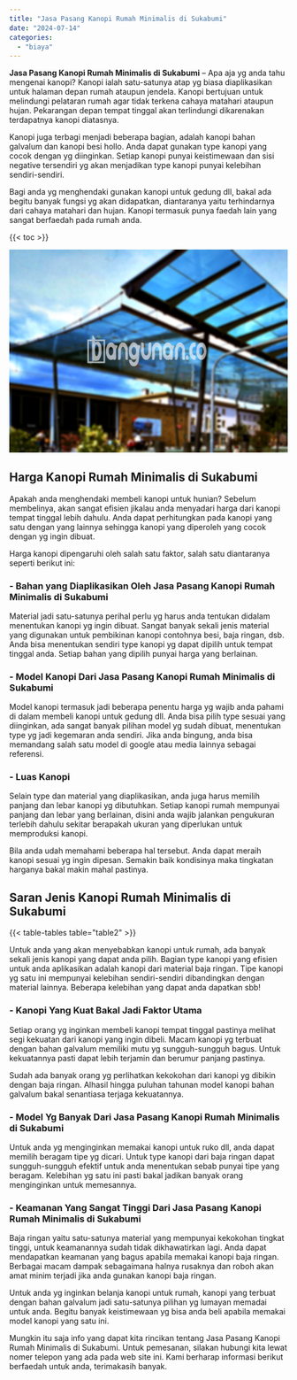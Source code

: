 ```yaml
---
title: "Jasa Pasang Kanopi Rumah Minimalis di Sukabumi"
date: "2024-07-14"
categories: 
  - "biaya"
---
```


**Jasa Pasang Kanopi Rumah Minimalis di Sukabumi** – Apa aja yg anda tahu mengenai kanopi? Kanopi ialah satu-satunya atap yg biasa diaplikasikan untuk halaman depan rumah ataupun jendela. Kanopi bertujuan untuk melindungi pelataran rumah agar tidak terkena cahaya matahari ataupun hujan. Pekarangan depan tempat tinggal akan terlindungi dikarenakan terdapatnya kanopi diatasnya.

Kanopi juga terbagi menjadi beberapa bagian, adalah kanopi bahan galvalum dan kanopi besi hollo. Anda dapat gunakan type kanopi yang cocok dengan yg diinginkan. Setiap kanopi punyai keistimewaan dan sisi negative tersendiri yg akan menjadikan type kanopi punyai kelebihan sendiri-sendiri.

Bagi anda yg menghendaki gunakan kanopi untuk gedung dll, bakal ada begitu banyak fungsi yg akan didapatkan, diantaranya yaitu terhindarnya dari cahaya matahari dan hujan. Kanopi termasuk punya faedah lain yang sangat berfaedah pada rumah anda.

{{< toc >}}

![Jasa Pasang Kanopi Rumah Minimalis di Sukabumi](/images/harga-kanopi-minimalis-23.png)

## Harga Kanopi Rumah Minimalis di Sukabumi

Apakah anda menghendaki membeli kanopi untuk hunian? Sebelum membelinya, akan sangat efisien jikalau anda menyadari harga dari kanopi tempat tinggal lebih dahulu. Anda dapat perhitungkan pada kanopi yang satu dengan yang lainnya sehingga kanopi yang diperoleh yang cocok dengan yg ingin dibuat.

Harga kanopi dipengaruhi oleh salah satu faktor, salah satu diantaranya seperti berikut ini:

### \- Bahan yang Diaplikasikan Oleh Jasa Pasang Kanopi Rumah Minimalis di Sukabumi

Material jadi satu-satunya perihal perlu yg harus anda tentukan didalam menentukan kanopi yg ingin dibuat. Sangat banyak sekali jenis material yang digunakan untuk pembikinan kanopi contohnya besi, baja ringan, dsb. Anda bisa menentukan sendiri type kanopi yg dapat dipilih untuk tempat tinggal anda. Setiap bahan yang dipilih punyai harga yang berlainan.

### \- Model Kanopi Dari Jasa Pasang Kanopi Rumah Minimalis di Sukabumi

Model kanopi termasuk jadi beberapa penentu harga yg wajib anda pahami di dalam membeli kanopi untuk gedung dll. Anda bisa pilih type sesuai yang diinginkan, ada sangat banyak pilihan model yg sudah dibuat, menentukan type yg jadi kegemaran anda sendiri. Jika anda bingung, anda bisa memandang salah satu model di google atau media lainnya sebagai referensi.

### \- Luas Kanopi

Selain type dan material yang diaplikasikan, anda juga harus memilih panjang dan lebar kanopi yg dibutuhkan. Setiap kanopi rumah mempunyai panjang dan lebar yang berlainan, disini anda wajib jalankan pengukuran terlebih dahulu sekitar berapakah ukuran yang diperlukan untuk memproduksi kanopi.

Bila anda udah memahami beberapa hal tersebut. Anda dapat meraih kanopi sesuai yg ingin dipesan. Semakin baik kondisinya maka tingkatan harganya bakal makin mahal pastinya.

## Saran Jenis Kanopi Rumah Minimalis di Sukabumi

{{< table-tables table="table2" >}}

Untuk anda yang akan menyebabkan kanopi untuk rumah, ada banyak sekali jenis kanopi yang dapat anda pilih. Bagian type kanopi yang efisien untuk anda aplikasikan adalah kanopi dari material baja ringan. Tipe kanopi yg satu ini mempunyai kelebihan sendiri-sendiri dibandingkan dengan material lainnya. Beberapa kelebihan yang dapat anda dapatkan sbb!

### \- Kanopi Yang Kuat Bakal Jadi Faktor Utama

Setiap orang yg inginkan membeli kanopi tempat tinggal pastinya melihat segi kekuatan dari kanopi yang ingin dibeli. Macam kanopi yg terbuat dengan bahan galvalum memiliki mutu yg sungguh-sungguh bagus. Untuk kekuatannya pasti dapat lebih terjamin dan berumur panjang pastinya.

Sudah ada banyak orang yg perlihatkan kekokohan dari kanopi yg dibikin dengan baja ringan. Alhasil hingga puluhan tahunan model kanopi bahan galvalum bakal senantiasa terjaga kekuatannya.

### \- Model Yg Banyak Dari Jasa Pasang Kanopi Rumah Minimalis di Sukabumi

Untuk anda yg menginginkan memakai kanopi untuk ruko dll, anda dapat memilih beragam tipe yg dicari. Untuk type kanopi dari baja ringan dapat sungguh-sungguh efektif untuk anda menentukan sebab punyai tipe yang beragam. Kelebihan yg satu ini pasti bakal jadikan banyak orang menginginkan untuk memesannya.

### \- Keamanan Yang Sangat Tinggi Dari Jasa Pasang Kanopi Rumah Minimalis di Sukabumi

Baja ringan yaitu satu-satunya material yang mempunyai kekokohan tingkat tinggi, untuk keamanannya sudah tidak dikhawatirkan lagi. Anda dapat mendapatkan keamanan yang bagus apabila memakai kanopi baja ringan. Berbagai macam dampak sebagaimana halnya rusaknya dan roboh akan amat minim terjadi jika anda gunakan kanopi baja ringan.

Untuk anda yg inginkan belanja kanopi untuk rumah, kanopi yang terbuat dengan bahan galvalum jadi satu-satunya pilihan yg lumayan memadai untuk anda. Begitu banyak keistimewaan yg bisa anda beli apabila memakai model kanopi yang satu ini.

Mungkin itu saja info yang dapat kita rincikan tentang Jasa Pasang Kanopi Rumah Minimalis di Sukabumi. Untuk pemesanan, silakan hubungi kita lewat nomer telepon yang ada pada web site ini. Kami berharap informasi berikut berfaedah untuk anda, terimakasih banyak.
